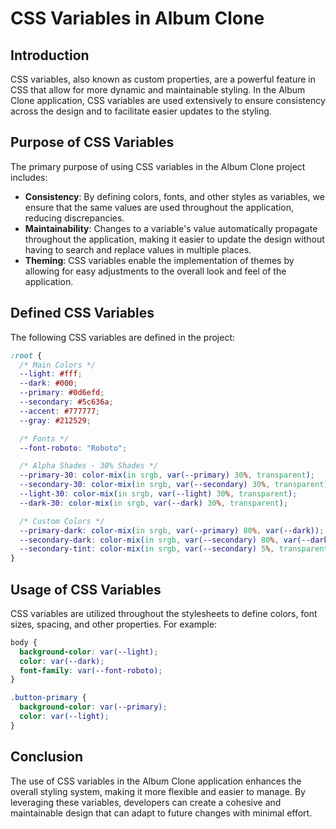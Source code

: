 # CSS Variables in Album Clone

## Introduction
CSS variables, also known as custom properties, are a powerful feature in CSS that allow for more dynamic and maintainable styling. In the Album Clone application, CSS variables are used extensively to ensure consistency across the design and to facilitate easier updates to the styling.

## Purpose of CSS Variables
The primary purpose of using CSS variables in the Album Clone project includes:

- **Consistency**: By defining colors, fonts, and other styles as variables, we ensure that the same values are used throughout the application, reducing discrepancies.
- **Maintainability**: Changes to a variable's value automatically propagate throughout the application, making it easier to update the design without having to search and replace values in multiple places.
- **Theming**: CSS variables enable the implementation of themes by allowing for easy adjustments to the overall look and feel of the application.

## Defined CSS Variables
The following CSS variables are defined in the project:

```css
:root {
  /* Main Colors */
  --light: #fff;
  --dark: #000;
  --primary: #0d6efd;
  --secondary: #5c636a;
  --accent: #777777;
  --gray: #212529;

  /* Fonts */
  --font-roboto: "Roboto";

  /* Alpha Shades - 30% Shades */
  --primary-30: color-mix(in srgb, var(--primary) 30%, transparent);
  --secondary-30: color-mix(in srgb, var(--secondary) 30%, transparent);
  --light-30: color-mix(in srgb, var(--light) 30%, transparent);
  --dark-30: color-mix(in srgb, var(--dark) 30%, transparent);

  /* Custom Colors */
  --primary-dark: color-mix(in srgb, var(--primary) 80%, var(--dark));
  --secondary-dark: color-mix(in srgb, var(--secondary) 80%, var(--dark));
  --secondary-tint: color-mix(in srgb, var(--secondary) 5%, transparent);
}
```

## Usage of CSS Variables
CSS variables are utilized throughout the stylesheets to define colors, font sizes, spacing, and other properties. For example:

```css
body {
  background-color: var(--light);
  color: var(--dark);
  font-family: var(--font-roboto);
}

.button-primary {
  background-color: var(--primary);
  color: var(--light);
}
```

## Conclusion
The use of CSS variables in the Album Clone application enhances the overall styling system, making it more flexible and easier to manage. By leveraging these variables, developers can create a cohesive and maintainable design that can adapt to future changes with minimal effort.